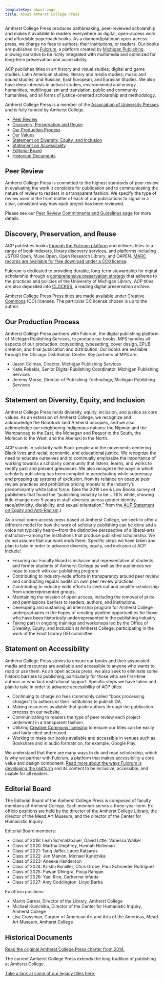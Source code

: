 ```yaml
---
templateKey: about-page
title: About Amherst College Press
---
```

<p class="lead">Amherst College Press produces pathbreaking, peer-reviewed scholarship and makes it available to readers everywhere as digital, open-access work and affordable paperback books. As a diamond/platinum open-access press, we charge no fees to authors, their institutions, or readers. Our books are published on <a href="https://www.fulcrum.org">Fulcrum</a>, a platform created by <a href="https://publishing.umich.edu">Michigan Publishing</a>, allowing narrative to be richly integrated with multimedia and optimized for long-term preservation and accessibility.</p>

ACP publishes titles in art history and visual studies; digital and game studies; Latin American studies; literary and media studies; music and sound studies; and Russian, East European, and Eurasian Studies. We also have deep interests in activist studies, environmental and energy humanities, multilingualism and translation, public and community humanities, and all forms of justice-oriented scholarship and methodology.

Amherst College Press is a member of the [Association of University Presses](http://www.aupresses.org/) and is fully funded by Amherst College.

<ul class="list-unstyled">
<li><a href="#peerreview">Peer Review</a></li>

<li><a href="#discovery">Discovery, Preservation and Reuse</a></li>
<li><a href="#operations">Our Production Process</a></li>
<li><a href="#values">Our Values</a></li><li><a href="#dei-statement">Statement on Diversity, Equity, and Inclusion</a></li>
<li><a href="#accessibility">Statement on Accessibility</a></li>

<li><a href="#editorial">Editorial Board</a></li>
<li><a href="#historical-docs">Historical Documents</a></li>
</ul>

<h2 id="peerreview">Peer Review</h2>

Amherst College Press is committed to the highest standards of peer review in evaluating the work it considers for publication and to communicating the nature of review to readers in a transparent fashion. We specify the type of review used in the front matter of each of our publications to signal in a clear, consistent way how each project has been reviewed.

Please see our [Peer Review Commitments and Guidelines page](https://about-amherstpress.netlify.app/peerreview/) for more details.

<h2 id="discovery">Discovery, Preservation, and Reuse</h2>

ACP publishes books [through the Fulcrum platform](https://www.fulcrum.org/amherst?locale=en) and delivers titles to a range of book indexers, library discovery services, and platforms including JSTOR Open, Muse Open, Open Research Library, and OAPEN. [MARC records are available for free download under a CC0 license](https://ftp.fulcrum.org/Amherst_College_Press/). 

Fulcrum is dedicated to providing durable, long-term stewardship for digital scholarship through a [comprehensive preservation strategy](https://www.fulcrum.org/preservation/) that adheres to the practices and policies of the University of Michigan Library. ACP titles are also deposited into [CLOCKSS](https://clockss.org/), a leading digital preservation archive.  

Amherst College Press Press titles are made available under [Creative Commons](https://creativecommons.org/) (CC) licenses. The particular CC license chosen is up to the author.

<h2 id="operations">Our Production Process</h2>

Amherst College Press partners with Fulcrum, the digital publishing platform of Michigan Publishing Services, to produce our books. MPS handles all aspects of our production: copyediting, typesetting, cover design, EPUB creation, and final publication and distribution. Our books are available through the Chicago Distribution Center. Key partners at MPS are:

* Jason Colman, Director, Michigan Publishing Services
* Katie Rokakis, Senior Digital Publishing Coordinator, Michigan Publishing Services
* Jeremy Morse, Director of Publishing Technology, Michigan Publishing Services

<h2 id="dei-statement">Statement on Diversity, Equity, and Inclusion</h2>

Amherst College Press holds diversity, equity, inclusion, and justice as core values. As an extension of Amherst College, we recognize and acknowledge the Nonotuck land Amherst occupies, and we also acknowledge our neighboring Indigenous nations: the Nipmuc and the Wampanoag to the East, the Mohegan and Pequot to the South, the Mohican to the West, and the Abenaki to the North.

ACP stands in solidarity with Black people and the movements centering Black lives and racial, economic, and educational justice. We recognize the need to educate ourselves and to continually emphasize the importance of working towards a scholarly community that listens, learns, and works to rectify past and present grievances. We also recognize the ways in which scholarly publishing has been complicit in perpetuating white supremacy and propping up systems of exclusion, from its reliance on opaque peer review practices and prohibitive pricing models to the industry’s predominantly white labor force. (See the 2019 Lee & Low Books survey of publishers that found the “publishing industry to be… 76% white, showing little change over 5 years in staff diversity across gender identity, race/ethnicity, dis/ability, and sexual orientation,” from the[ AUP Statement on Equity and Anti-Racism](https://aupresses.org/about-aupresses/equity-and-antiracism/).)

As a small open-access press based at Amherst College, we seek to offer a different model for how the work of scholarly publishing can be done and a voice not typically heard—from the distinctive perspective of a liberal-arts institution—among the institutions that produce published scholarship. We do not assume that our work ends there. Specific steps we have taken and plan to take in order to advance diversity, equity, and inclusion at ACP include:

* Ensuring our Faculty Board is inclusive and representative of students and former students of Amherst College as well as the audiences we hope to reach with our publishing program. 
* Contributing to industry-wide efforts in transparency around peer review and conducting regular audits on own peer review practices. 
* Contributing to industry-wide efforts to seek out and amplify scholarship from underrepresented groups.
* Maintaining the mission of open access, including the removal of price and permissions barriers to readers, authors, and institutions.
* Developing and sustaining an internship program for Amherst College undergraduates in the hopes of creating pipeline opportunities for those who have been historically underrepresented in the publishing industry.
* Taking part in ongoing trainings and workshops led by the Office of Diversity, Equity, and Inclusion at Amherst College; participating in the work of the Frost Library DEI committee.

<h2 id="accessibility">Statement on Accessibility</h2>

Amherst College Press strives to ensure our books and their associated media and resources are available and accessible to anyone who wants to read or use them. As an open access press, we also seek to eliminate some historic barriers to publishing, particularly for those who are first-time authors or who lack institutional support. Specific steps we have taken and plan to take in order to advance accessibility of ACP titles: 

* Continuing to charge no fees (commonly called “book processing charges”) to authors or their institutions to publish OA.
* Making resources available that guide authors through the publication process on our website.
* Communicating to readers the type of peer review each project underwent in a transparent fashion.
* Utilizing [Creative Commons licensing](https://creativecommons.org/licenses/) to ensure our titles can be easily and fairly cited and reused.
* Working to make our books available and accessible in venues such as Bookshare and in audio formats on, for example, Google Play. 

We understand that there are many ways to do and read scholarship, which is why we partner with Fulcrum, a platform that makes accessibility a core value and design component. [Read more about the ways Fulcrum is developing the platform](https://www.fulcrum.org/accessibility/) and its content to be inclusive, accessible, and usable for all readers.

<h2 id="editorial">Editorial Board</h2>

The Editorial Board of the Amherst College Press is composed of faculty members of Amherst College. Each member serves a three-year term. Ex officio positions are held by the director of the Amherst College Library, the director of the Mead Art Museum, and the director of the Center for Humanistic Inquiry.

Editorial Board members:

* Class of 2019: Leah Schmalzbauer, David Little, Vanessa Walker
* Class of 2020: Martha Umphrey, Hannah Holleman
* Class of 2021: Tariq Jaffer, Laure Katsaros
* Class of 2022: Jen Manion, Michael Kunichika
* Class of 2023: Aneeka Henderson
* Class of 2024: Kristin Bumiller, Chris Grobe, Paul Schroeder Rodríguez
* Class of 2025: Pawan Dhingra, Pooja Rangan
* Class of 2026: Yael Rice, Catherine Infante
* Class of 2027: Amy Coddington, Lloyd Barba

Ex officio positions:

* Martin Garnar, Director of the Library, Amherst College
* Michael Kunichika, Director of the Center for Humanistic Inquiry, Amherst College
* Lisa Crossman, Curator of American Art and Arts of the Americas, Mead Art Museum, Amherst College

<h2 id="historical-docs">Historical Documents</h2>

<a href="/assets/acp-2014-charter.pdf">Read the original Amherst College Press charter from 2014. </a>

The current Amherst College Press extends the long tradition of publishing at Amherst College.

<a href="/assets/acp-historical-titles.pdf">Take a look at some of our legacy titles here.</a>